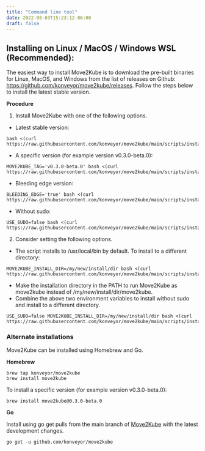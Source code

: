 ```yaml
---
title: "Command line tool"
date: 2022-08-03T15:23:12-06:00
draft: false
---
```

## Installing on Linux / MacOS / Windows WSL (Recommended):

The easiest way to install Move2Kube is to download the pre-built binaries for Linux, MacOS, and Windows from the list of releases on Github: https://github.com/konveyor/move2kube/releases. Follow the steps below to install the latest stable version.

**Procedure**

1. Install Move2Kube with one of the following options.

* Latest stable version:

```
bash <(curl https://raw.githubusercontent.com/konveyor/move2kube/main/scripts/install.sh)
```
* A specific version (for example version v0.3.0-beta.0):

```
MOVE2KUBE_TAG='v0.3.0-beta.0' bash <(curl https://raw.githubusercontent.com/konveyor/move2kube/main/scripts/install.sh)
```

* Bleeding edge version:

```
BLEEDING_EDGE='true' bash <(curl https://raw.githubusercontent.com/konveyor/move2kube/main/scripts/install.sh)
```

* Without sudo:

```
USE_SUDO=false bash <(curl https://raw.githubusercontent.com/konveyor/move2kube/main/scripts/install.sh)
````

2. Consider setting the following options.

* The script installs to /usr/local/bin by default. To install to a different directory:

```
MOVE2KUBE_INSTALL_DIR=/my/new/install/dir bash <(curl https://raw.githubusercontent.com/konveyor/move2kube/main/scripts/install.sh)
```
* Make the installation directory in the PATH to run Move2Kube as move2kube instead of /my/new/install/dir/move2kube.
* Combine the above two environment variables to install without sudo and install to a different directory.

```
USE_SUDO=false MOVE2KUBE_INSTALL_DIR=/my/new/install/dir bash <(curl https://raw.githubusercontent.com/konveyor/move2kube/main/scripts/install.sh)
```

### Alternate installations
Move2Kube can be installed using Homebrew and Go.

**Homebrew**

```
brew tap konveyor/move2kube
brew install move2kube
```

To install a specific version (for example version v0.3.0-beta.0):

```
brew install move2kube@0.3.0-beta.0
```

**Go**

Install using go get pulls from the main branch of [Move2Kube](https://github.com/konveyor/move2kube) with the latest development changes.

```
go get -u github.com/konveyor/move2kube
```
